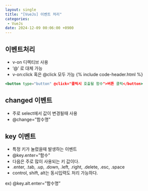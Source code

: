 ```yaml
---
layout: single
title: "[VueJs] 이벤트 처리"
categories: 
 - VueJs
date: 2024-12-09 00:06:00 +0900
---
```

## 이벤트처리

- v-on 디렉티브 사용
- ‘@’ 로 대체 가능
- v-on:click 혹은  @click 모두 가능
{% include code-header.html %}
```jsx
<button type="button" @click="클릭시 호출될 함수">버튼 클릭</button>
```

## changed 이벤트

- 주로 select에서 값이 변경될때 사용
- @change=”함수명”

## key 이벤트

- 특정 키가 눌렸을때 발생하는 이벤트
- @key.enter=”함수”
- 다음은 주로 많이 사용되는 키 값이다.
- .enter, .tab, .up, .down, .left, .right, .delete, .esc, .space
- control, shift, alt는 동시입력도 처리 가능하다.

ex) @key.alt.enter=”함수명”